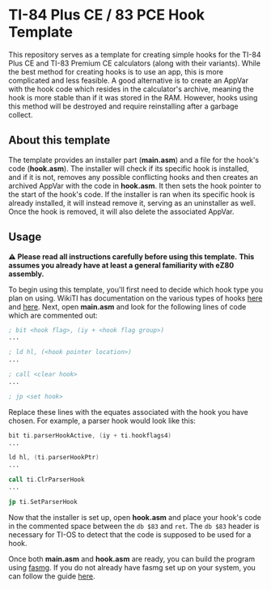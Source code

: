 # TI-84 Plus CE / 83 PCE Hook Template

This repository serves as a template for creating simple hooks for the TI-84 Plus CE
and TI-83 Premium CE calculators (along with their variants). While the best method
for creating hooks is to use an app, this is more complicated and less feasible. A
good alternative is to create an AppVar with the hook code which resides in the
calculator's archive, meaning the hook is more stable than if it was stored in the
RAM. However, hooks using this method will be destroyed and require reinstalling
after a garbage collect.

## About this template

The template provides an installer part (**main.asm**) and a file for the hook's
code (**hook.asm**). The installer will check if its specific hook is installed,
and if it is not, removes any possible conflicting hooks and then creates an
archived AppVar with the code in **hook.asm**. It then sets the hook pointer to the
start of the hook's code. If the installer is ran when its specific hook is already
installed, it will instead remove it, serving as an uninstaller as well. Once the
hook is removed, it will also delete the associated AppVar.

## Usage
 **⚠️ Please read all instructions carefully before using this template.**
 **This assumes you already have at least a general familiarity with eZ80 assembly.**

To begin using this template, you'll first need to decide which hook type you plan
on using. WikiTI has documentation on the various types of hooks
[here](https://wikiti.brandonw.net/index.php?title=Category:83Plus:Hooks:By_Name) and
[here](https://wikiti.brandonw.net/index.php?title=Category:83PCE:Hooks:By_Name).
Next, open **main.asm** and look for the following lines of code which are commented
out:

```asm
; bit <hook flag>, (iy + <hook flag group>)
...

; ld hl, (<hook pointer location>)
...

; call <clear hook>
...

; jp <set hook>
```

Replace these lines with the equates associated with the hook you have chosen. For
example, a parser hook would look like this:

```asm
bit ti.parserHookActive, (iy + ti.hookflags4)
...

ld hl, (ti.parserHookPtr)
...

call ti.ClrParserHook
...

jp ti.SetParserHook
```

Now that the installer is set up, open **hook.asm** and place your hook's code in
the commented space between the `db $83` and `ret`. The `db $83` header is
necessary for TI-OS to detect that the code is supposed to be used for a hook.

Once both **main.asm** and **hook.asm** are ready, you can build the program using
[fasmg](https://flatassembler.net/download.php). If you do not already have fasmg
set up on your system, you can follow the guide 
[here](https://ezce.github.io/ez80-docs/basics/getting-started/).
